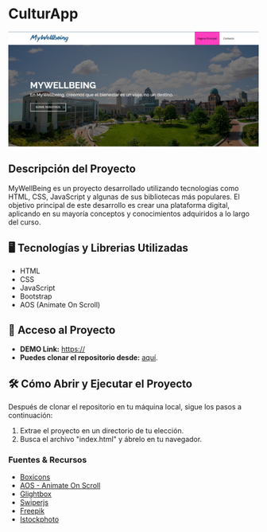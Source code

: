 # CulturApp

![CulturaApp](https://github.com/JuanAce666/Front-ap/blob/main/assets/img/portafolio/Captura.PNG)

## Descripción del Proyecto

MyWellBeing es un proyecto desarrollado utilizando tecnologías como HTML, CSS, JavaScript y algunas de sus bibliotecas más populares. El objetivo principal de este desarrollo es crear una plataforma digital, aplicando en su mayoría conceptos y conocimientos adquiridos a lo largo del curso.

## 🖥 Tecnologías y Librerias Utilizadas

- HTML
- CSS
- JavaScript
- Bootstrap
- AOS (Animate On Scroll)

## 📁 Acceso al Proyecto

- **DEMO Link:** [https://]() <br>
- **Puedes clonar el repositorio desde:** [aquí]().

## 🛠️ Cómo Abrir y Ejecutar el Proyecto

Después de clonar el repositorio en tu máquina local, sigue los pasos a continuación:

1. Extrae el proyecto en un directorio de tu elección.
2. Busca el archivo "index.html" y ábrelo en tu navegador.

### Fuentes & Recursos

- [Boxicons](https://boxicons.com/)
- [AOS - Animate On Scroll](https://michalsnik.github.io/aos/)
- [Glightbox](https://github.com/backdrop-contrib/glightbox)
- [Swiperjs](https://swiperjs.com/)
- [Freepik](https://www.freepik.es/)
- [Istockphoto](https://www.istockphoto.com/)